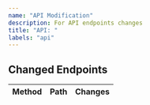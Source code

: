 ```yaml
---
name: "API Modification"
description: For API endpoints changes
title: "API: "
labels: "api"
---
```


## Changed Endpoints

| Method | Path | Changes |
| ------ | ---- | ------- |
